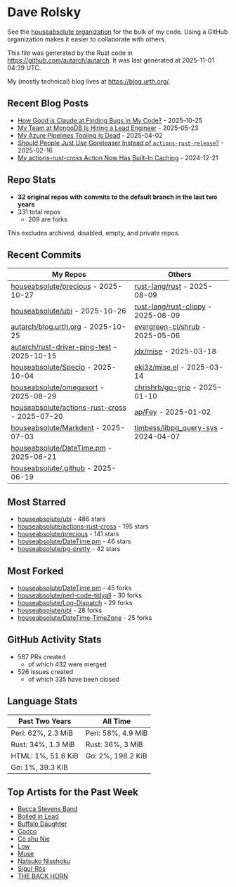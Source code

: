 
# Dave Rolsky

See the [houseabsolute organization](https://github.com/houseabsolute) for the
bulk of my code. Using a GitHub organization makes it easier to collaborate
with others.

This file was generated by the Rust code in
https://github.com/autarch/autarch. It was last generated at 2025-11-01 04:39 UTC.

My (mostly technical) blog lives at https://blog.urth.org/.

## Recent Blog Posts

- [How Good is Claude at Finding Bugs in My Code?](https://blog.urth.org/2025/10/25/how-good-is-claude-at-finding-bugs-in-my-code/) - 2025-10-25
- [My Team at MongoDB Is Hiring a Lead Engineer](https://blog.urth.org/2025/05/23/my-team-at-mongodb-is-hiring-a-lead-engineer/) - 2025-05-23
- [My Azure Pipelines Tooling Is Dead](https://blog.urth.org/2025/04/02/my-azure-pipelines-tooling-is-dead/) - 2025-04-02
- [Should People Just Use Goreleaser Instead of `actions-rust-release`?](https://blog.urth.org/2025/02/16/should-people-just-use-goreleaser-instead-of-actions-rust-release/) - 2025-02-16
- [My actions-rust-cross Action Now Has Built-In Caching](https://blog.urth.org/2024/12/21/my-actions-rust-cross-action-now-has-built-in-caching/) - 2024-12-21


## Repo Stats
- **32 original repos with commits to the default branch in the last two years**
- 331 total repos
  - 209 are forks

This excludes archived, disabled, empty, and private repos.

## Recent Commits
| My Repos | Others |
|----------|--------|
| [houseabsolute/precious](https://github.com/houseabsolute/precious) - 2025-10-27              | [rust-lang/rust](https://github.com/rust-lang/rust) - 2025-08-09                |
| [houseabsolute/ubi](https://github.com/houseabsolute/ubi) - 2025-10-26              | [rust-lang/rust-clippy](https://github.com/rust-lang/rust-clippy) - 2025-08-09                |
| [autarch/blog.urth.org](https://github.com/autarch/blog.urth.org) - 2025-10-25              | [evergreen-ci/shrub](https://github.com/evergreen-ci/shrub) - 2025-05-06                |
| [autarch/rust-driver-ping-test](https://github.com/autarch/rust-driver-ping-test) - 2025-10-15              | [jdx/mise](https://github.com/jdx/mise) - 2025-03-18                |
| [houseabsolute/Specio](https://github.com/houseabsolute/Specio) - 2025-10-04              | [eki3z/mise.el](https://github.com/eki3z/mise.el) - 2025-03-14                |
| [houseabsolute/omegasort](https://github.com/houseabsolute/omegasort) - 2025-08-29              | [chrishrb/go-grip](https://github.com/chrishrb/go-grip) - 2025-01-10                |
| [houseabsolute/actions-rust-cross](https://github.com/houseabsolute/actions-rust-cross) - 2025-07-20              | [ap/Fey](https://github.com/ap/Fey) - 2025-01-02                |
| [houseabsolute/Markdent](https://github.com/houseabsolute/Markdent) - 2025-07-03              | [timbess/libpg_query-sys](https://github.com/timbess/libpg_query-sys) - 2024-04-07                |
| [houseabsolute/DateTime.pm](https://github.com/houseabsolute/DateTime.pm) - 2025-06-21              |                 |
| [houseabsolute/.github](https://github.com/houseabsolute/.github) - 2025-06-19              |                 |


## Most Starred
- [houseabsolute/ubi](https://github.com/houseabsolute/ubi) - 486 stars
- [houseabsolute/actions-rust-cross](https://github.com/houseabsolute/actions-rust-cross) - 195 stars
- [houseabsolute/precious](https://github.com/houseabsolute/precious) - 141 stars
- [houseabsolute/DateTime.pm](https://github.com/houseabsolute/DateTime.pm) - 46 stars
- [houseabsolute/pg-pretty](https://github.com/houseabsolute/pg-pretty) - 42 stars


## Most Forked
- [houseabsolute/DateTime.pm](https://github.com/houseabsolute/DateTime.pm) - 45 forks
- [houseabsolute/perl-code-tidyall](https://github.com/houseabsolute/perl-code-tidyall) - 30 forks
- [houseabsolute/Log-Dispatch](https://github.com/houseabsolute/Log-Dispatch) - 29 forks
- [houseabsolute/ubi](https://github.com/houseabsolute/ubi) - 28 forks
- [houseabsolute/DateTime-TimeZone](https://github.com/houseabsolute/DateTime-TimeZone) - 25 forks


## GitHub Activity Stats
- 587 PRs created
  - of which 432 were merged
- 526 issues created
  - of which 335 have been closed

## Language Stats
| Past Two Years        | All Time                |
|-----------------------|-------------------------|
| Perl: 62%, 2.3 MiB              | Perl: 58%, 4.9 MiB                |
| Rust: 34%, 1.3 MiB              | Rust: 36%, 3 MiB                |
| HTML: 1%, 51.6 KiB              | Go: 2%, 198.2 KiB                |
| Go: 1%, 39.3 KiB              |                 |


## Top Artists for the Past Week
* [Becca Stevens Band](https://musicbrainz.org/artist/459894f5-7152-4df1-90dd-eada2754229b)
* [Boiled in Lead](https://musicbrainz.org/artist/a22d7273-a0ec-4d1d-946b-6deede29886d)
* [Buffalo Daughter](https://musicbrainz.org/artist/c71ae637-cbc5-4f57-9c1a-38d691bd3c43)
* [Cocco](https://musicbrainz.org/artist/7f28f385-a591-4f66-80ea-a81a0f2abb54)
* [Cö shu Nie](https://musicbrainz.org/artist/d38d4afb-3c51-4cd5-b6e9-5d4ec71d2440)
* [Low](https://musicbrainz.org/artist/92de643f-fa8f-4e68-b627-4376711b7b33)
* [Muse](https://musicbrainz.org/artist/9c9f1380-2516-4fc9-a3e6-f9f61941d090)
* [Natsuko Nisshoku](https://musicbrainz.org/search?query=Natsuko%20Nisshoku&amp;type=artist&amp;method=indexed)
* [Sigur Rós](https://musicbrainz.org/artist/f6f2326f-6b25-4170-b89d-e235b25508e8)
* [THE BACK HORN](https://musicbrainz.org/artist/05f4fbf4-d01f-4dac-bd66-9613e4db8044)

